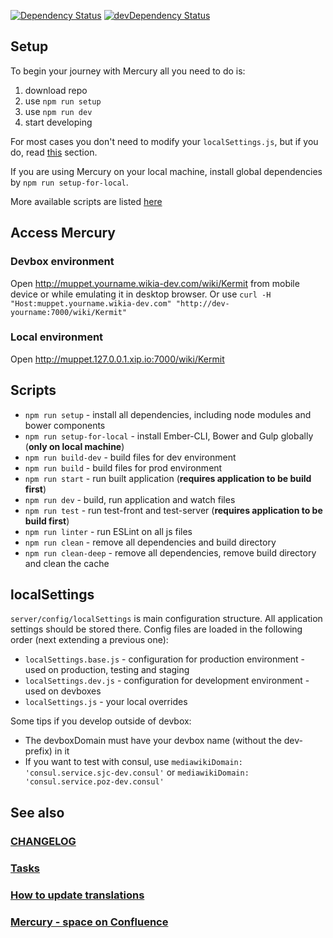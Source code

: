 [![Dependency Status](https://david-dm.org/Wikia/mercury.svg)](https://david-dm.org/Wikia/mercury)
[![devDependency Status](https://david-dm.org/Wikia/mercury/dev-status.svg)](https://david-dm.org/Wikia/mercury#info=devDependencies)

## Setup
To begin your journey with Mercury all you need to do is:

1. download repo
1. use `npm run setup`
1. use `npm run dev`
1. start developing

For most cases you don't need to modify your `localSettings.js`, but if you do, read [this](#localsettings) section.

If you are using Mercury on your local machine, install global dependencies by `npm run setup-for-local`.

More available scripts are listed [here](#scripts)

## Access Mercury
### Devbox environment
Open http://muppet.yourname.wikia-dev.com/wiki/Kermit from mobile device or while emulating it in desktop browser.
Or use `curl -H "Host:muppet.yourname.wikia-dev.com" "http://dev-yourname:7000/wiki/Kermit"`

### Local environment
Open http://muppet.127.0.0.1.xip.io:7000/wiki/Kermit

## Scripts
* `npm run setup` - install all dependencies, including node modules and bower components
* `npm run setup-for-local` - install Ember-CLI, Bower and Gulp globally (**only on local machine**)
* `npm run build-dev` - build files for dev environment
* `npm run build` - build files for prod environment
* `npm run start` - run built application (**requires application to be build first**)
* `npm run dev` - build, run application and watch files
* `npm run test` - run test-front and test-server (**requires application to be build first**)
* `npm run linter` - run ESLint on all js files
* `npm run clean` - remove all dependencies and build directory
* `npm run clean-deep` - remove all dependencies, remove build directory and clean the cache

## localSettings
`server/config/localSettings` is main configuration structure. All application settings should be stored there.
Config files are loaded in the following order (next extending a previous one):
 * `localSettings.base.js` - configuration for production environment - used on production, testing and staging
 * `localSettings.dev.js` - configuration for development environment - used on devboxes
 * `localSettings.js` - your local overrides
 
Some tips if you develop outside of devbox:
 * The devboxDomain must have your devbox name (without the dev- prefix) in it
 * If you want to test with consul, use `mediawikiDomain: 'consul.service.sjc-dev.consul'` or `mediawikiDomain: 'consul.service.poz-dev.consul'`

## See also

### [CHANGELOG](https://github.com/Wikia/mercury/blob/dev/CHANGELOG.md)

### [Tasks](https://github.com/Wikia/mercury/blob/dev/tasks/README.md)

### [How to update translations](https://github.com/Wikia/mercury/blob/dev/crowdin/README.md)

### [Mercury - space on Confluence](https://wikia-inc.atlassian.net/wiki/display/MER/Mercury)
